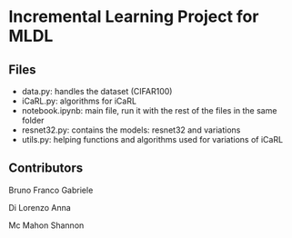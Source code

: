 # Incremental Learning Project for MLDL

## Files

* data.py: handles the dataset (CIFAR100)
* iCaRL.py: algorithms for iCaRL
* notebook.ipynb: main file, run it with the rest of the files in the same folder
* resnet32.py: contains the models: resnet32 and variations
* utils.py: helping functions and algorithms used for variations of iCaRL

## Contributors
Bruno Franco Gabriele

Di Lorenzo Anna

Mc Mahon Shannon